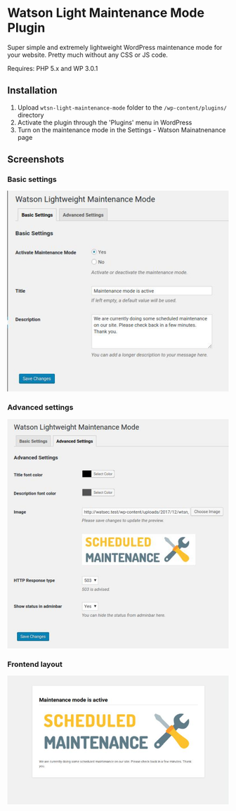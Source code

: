 # Watson Light Maintenance Mode Plugin


Super simple and extremely lightweight WordPress maintenance mode for your website.
Pretty much without any CSS or JS code.

Requires: PHP 5.x and WP 3.0.1

## Installation 

1. Upload `wtsn-light-maintenance-mode` folder to the `/wp-content/plugins/` directory
2. Activate the plugin through the 'Plugins' menu in WordPress
3. Turn on the maintenance mode in the Settings - Watson Mainatnenance page

## Screenshots

### Basic settings
![Basic Settings Screenshot](/screenshots/screenshot_1.jpg?raw=true)

### Advanced settings
![Basic Settings Screenshot](/screenshots/screenshot_2.jpg?raw=true)

### Frontend layout
![Basic Settings Screenshot](/screenshots/screenshot_3.jpg?raw=true)

